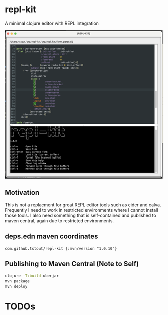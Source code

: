 # repl-kit

A minimal clojure editor with REPL integration

![image info](./docs/repl-kit-scrn.png)

## Motivation
This is not a replacment for great REPL editor tools such as cider and calva. Frequently I need to work in restricted environments where I cannot install those tools. I also need something that is self-contained and published to maven central, again due to restricted environments.

## deps.edn maven coordinates
```
com.github.tstout/repl-kit {:mvn/version "1.0.10"}
```


## Publishing to Maven Central (Note to Self)
```bash
clojure -T:build uberjar
mvn package
mvn deploy
```



# TODOs